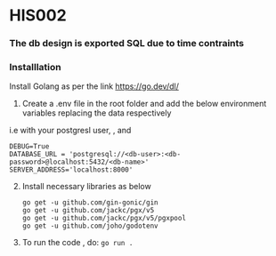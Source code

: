 # HIS002 

### The db design is exported SQL due to time contraints 



### Installlation

Install Golang as per the link https://go.dev/dl/


1. Create a .env file in the root folder and add the below environment variables replacing the data respectively

i.e <db-user> with your postgresl user, <db-password> , and <db-name>

```
DEBUG=True
DATABASE_URL = 'postgresql://<db-user>:<db-password>@localhost:5432/<db-name>'
SERVER_ADDRESS='localhost:8000'

```

2. Install necessary libraries as below
   
   ``` 
   go get -u github.com/gin-gonic/gin
   go get -u github.com/jackc/pgx/v5
   go get -u github.com/jackc/pgx/v5/pgxpool
   go get -u github.com/joho/godotenv
   ```



3. To run the code , do:
   `go run .`